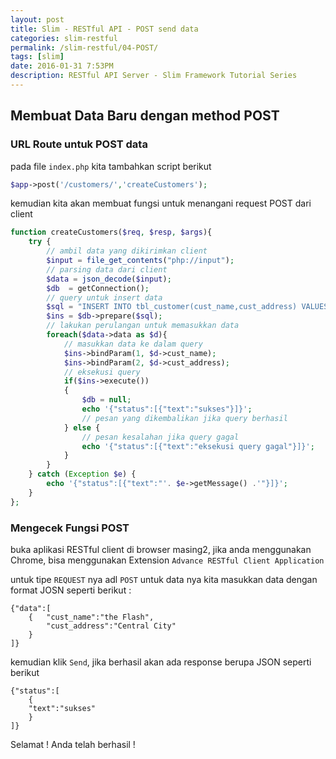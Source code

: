 ```yaml
---
layout: post
title: Slim - RESTful API - POST send data
categories: slim-restful
permalink: /slim-restful/04-POST/
tags: [slim]
date: 2016-01-31 7:53PM
description: RESTful API Server - Slim Framework Tutorial Series
---
```


## Membuat Data Baru dengan method POST ##


### URL Route untuk POST data ###

pada file `index.php` kita tambahkan script berikut 

~~~~ php
$app->post('/customers/','createCustomers');
~~~~

kemudian kita akan membuat fungsi untuk menangani request POST dari client

~~~~ php
function createCustomers($req, $resp, $args){
    try {
    	// ambil data yang dikirimkan client
        $input = file_get_contents("php://input");
        // parsing data dari client 
        $data = json_decode($input);
        $db  = getConnection();
        // query untuk insert data
        $sql = "INSERT INTO tbl_customer(cust_name,cust_address) VALUES(?,?)";
        $ins = $db->prepare($sql);
        // lakukan perulangan untuk memasukkan data
        foreach($data->data as $d){
        	// masukkan data ke dalam query
            $ins->bindParam(1, $d->cust_name);
            $ins->bindParam(2, $d->cust_address);
            // eksekusi query
            if($ins->execute())
            {
                $db = null;
                echo '{"status":[{"text":"sukses"}]}';
                // pesan yang dikembalikan jika query berhasil
            } else {
                // pesan kesalahan jika query gagal
                echo '{"status":[{"text":"eksekusi query gagal"}]}';
            }
        }
    } catch (Exception $e) {
        echo '{"status":[{"text":"'. $e->getMessage() .'"}]}'; 
    }
};
~~~~

### Mengecek Fungsi POST ###

buka aplikasi RESTful client di browser masing2, jika anda menggunakan Chrome, bisa menggunakan Extension `Advance RESTful Client Application`

untuk tipe `REQUEST` nya adl `POST` untuk data nya kita masukkan data dengan format JOSN seperti berikut :

```
{"data":[
	{	"cust_name":"the Flash",
		"cust_address":"Central City"
	}
]}
```

kemudian klik `Send`, jika berhasil akan ada response berupa JSON seperti berikut

```
{"status":[
	{
	"text":"sukses"
	}
]}
```

Selamat ! Anda telah berhasil !